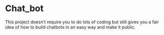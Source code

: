 # Chat_bot
This project doesn’t require you to do lots of coding but still gives you a fair idea of how to build chatbots in an easy way and make it public.
